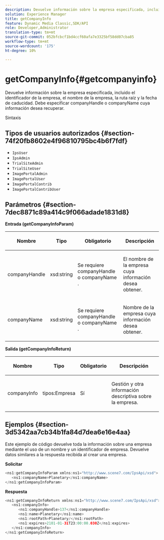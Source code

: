 ```yaml
---
description: Devuelve información sobre la empresa especificada, incluido el identificador de la empresa, el nombre de la empresa, la ruta raíz y la fecha de caducidad. Debe especificar companyHandle o companyName cuya información desea recuperar.
solution: Experience Manager
title: getCompanyInfo
feature: Dynamic Media Classic,SDK/API
role: Developer,Administrator
translation-type: tm+mt
source-git-commit: 052bfcbcf1bd4ccf60afa7e3325bf58dd07cba85
workflow-type: tm+mt
source-wordcount: '175'
ht-degree: 10%

---
```



# getCompanyInfo{#getcompanyinfo}

Devuelve información sobre la empresa especificada, incluido el identificador de la empresa, el nombre de la empresa, la ruta raíz y la fecha de caducidad. Debe especificar companyHandle o companyName cuya información desea recuperar.

Sintaxis

## Tipos de usuarios autorizados {#section-74f20fb8602e4f96810795bc4b6f7fdf}

* `IpsUser`
* `IpsAdmin`
* `TrialSiteAdmin`
* `TrialSiteUser`
* `ImagePortalAdmin`
* `ImagePortalUser`
* `ImagePortalContrib`
* `ImagePortalContribUser`

## Parámetros {#section-7dec8871c89a414c9f066adade1831d8}

**Entrada (getCompanyInfoParam)**

<table id="table_DD2688C9DA9F49C9ABCA24944829B3E5"> 
 <thead> 
  <tr> 
   <th colname="col1" class="entry"> <p>Nombre </p> </th> 
   <th colname="col2" class="entry"> <p>Tipo </p> </th> 
   <th colname="col3" class="entry"> <p>Obligatorio </p> </th> 
   <th colname="col4" class="entry"> <p>Descripción </p> </th> 
  </tr> 
 </thead>
 <tbody> 
  <tr> 
   <td colname="col1"> <p><span class="codeph"> <span class="varname"> companyHandle</span> </span> </p> </td> 
   <td colname="col2"> <p><span class="codeph"> xsd:string</span> </p> </td> 
   <td colname="col3"> <p>Se requiere <span class="codeph"> <span class="varname"> companyHandle</span> </span> o <span class="codeph"> <span class="varname"> companyName</span> </span>. </p> </td> 
   <td colname="col4"> <p>El nombre de la empresa cuya información desea obtener. </p> </td> 
  </tr> 
  <tr> 
   <td colname="col1"> <p><span class="codeph"> <span class="varname"> companyName</span> </span> </p> </td> 
   <td colname="col2"> <p><span class="codeph"> xsd:string</span> </p> </td> 
   <td colname="col3"> <p>Se requiere <span class="codeph"> <span class="varname"> companyHandle</span> </span> o <span class="codeph"> <span class="varname"> companyName</span> </span>. </p> </td> 
   <td colname="col4"> <p>Nombre de la empresa cuya información desea obtener. </p> </td> 
  </tr> 
 </tbody> 
</table>

**Salida (getCompanyInfoReturn)**

<table id="table_634D4E274BA7494C9C917FD244286F0D"> 
 <thead> 
  <tr> 
   <th colname="col1" class="entry"> <p>Nombre </p> </th> 
   <th colname="col2" class="entry"> <p>Tipo </p> </th> 
   <th colname="col3" class="entry"> <p>Obligatorio </p> </th> 
   <th colname="col4" class="entry"> <p>Descripción </p> </th> 
  </tr> 
 </thead>
 <tbody> 
  <tr> 
   <td colname="col1"> <p><span class="codeph"> <span class="varname"> companyInfo</span> </span> </p> </td> 
   <td colname="col2"> <p><span class="codeph"> tipos:Empresa</span> </p> </td> 
   <td colname="col3"> <p>Sí </p> </td> 
   <td colname="col4"> <p>Gestión y otra información descriptiva sobre la empresa. </p> </td> 
  </tr> 
 </tbody> 
</table>

## Ejemplos {#section-3d5342aa7cb34b1fa84d7dea6e16e4aa}

Este ejemplo de código devuelve toda la información sobre una empresa mediante el uso de un nombre y un identificador de empresa. Devuelve datos similares a la respuesta recibida al crear una empresa.

**Solicitar**

```java
<ns1:getCompanyInfoParam xmlns:ns1="http://www.scene7.com/IpsApi/xsd">
   <ns1:companyName>Planetary</ns1:companyName>
</ns1:getCompanyInfoParam>
```

**Respuesta**

```java
<ns1:getCompanyInfoReturn xmlns:ns1="http://www.scene7.com/IpsApi/xsd">
   <ns1:companyInfo>
      <ns1:companyHandle>137</ns1:companyHandle>
      <ns1:name>Planetary</ns1:name>
      <ns1:rootPath>Planetary/</ns1:rootPath>
      <ns1:expires>2101-01-31T23:00:00.030Z</ns1:expires>
   </ns1:companyInfo>
</ns1:getCompanyInfoReturn>
```

